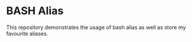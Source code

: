 # BASH Alias

This repository demonstrates the usage of bash alias as well as store my favourite aliases.
